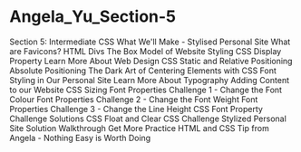 # Angela_Yu_Section-5
Section 5: Intermediate CSS
What We'll Make - Stylised Personal Site
What are Favicons?
HTML Divs
The Box Model of Website Styling
CSS Display Property
Learn More About Web Design
CSS Static and Relative Positioning
Absolute Positioning
The Dark Art of Centering Elements with CSS
Font Styling in Our Personal Site
Learn More About Typography
Adding Content to our Website
CSS Sizing
Font Properties Challenge 1 - Change the Font Colour
Font Properties Challenge 2 - Change the Font Weight
Font Properties Challenge 3 - Change the Line Height
CSS Font Property Challenge Solutions
CSS Float and Clear
CSS Challenge
Stylized Personal Site Solution Walkthrough
Get More Practice HTML and CSS
Tip from Angela - Nothing Easy is Worth Doing
